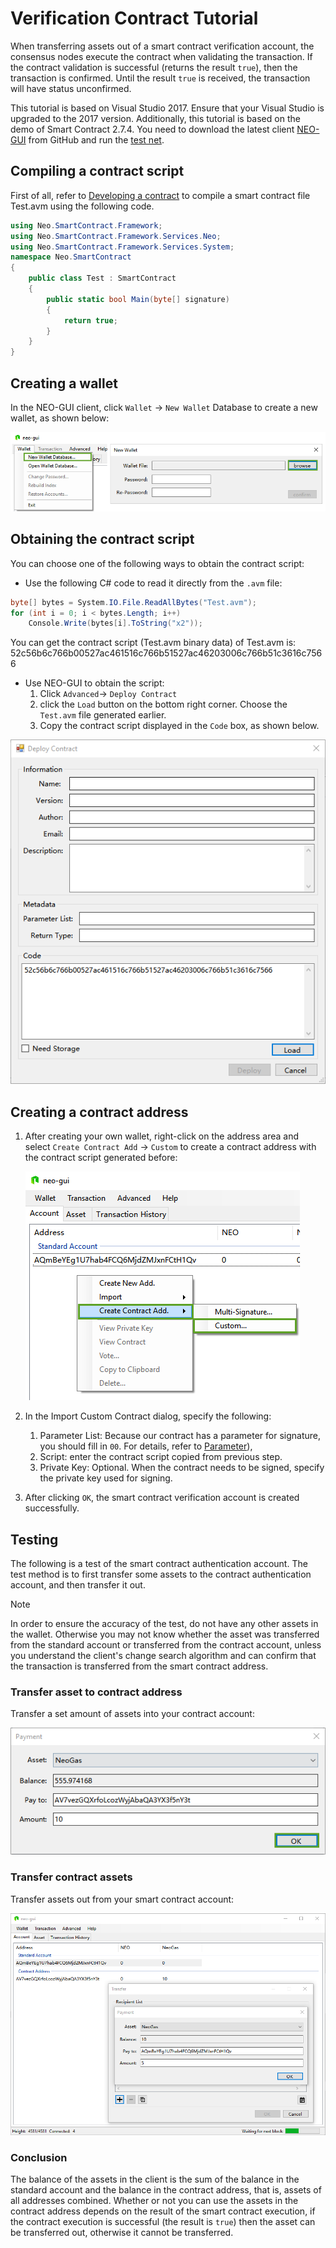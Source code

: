 # Verification Contract Tutorial

When transferring assets out of a smart contract verification account, the consensus nodes execute the contract when validating the transaction. If the contract validation is successful (returns the result `true`), then the transaction is confirmed. Until the result `true` is received, the transaction will have status unconfirmed. 

This tutorial is based on Visual Studio 2017. Ensure that your Visual Studio is upgraded to the 2017 version. Additionally, this tutorial is based on the demo of Smart Contract 2.7.4. You need to download the latest client [NEO-GUI](https://github.com/neo-project/neo-gui/releases) from GitHub and run the [test net](../../network/testnet.md).

## Compiling a contract script

First of all, refer to [Developing a contract](../gettingstarted/develop.md) to compile a smart contract file Test.avm using the following code. 

```c#
using Neo.SmartContract.Framework;
using Neo.SmartContract.Framework.Services.Neo;
using Neo.SmartContract.Framework.Services.System;
namespace Neo.SmartContract
{
    public class Test : SmartContract
    {
        public static bool Main(byte[] signature)
        {
            return true;
        }
    }
}
```

## Creating a wallet

In the NEO-GUI client, click `Wallet` -> `New Wallet` Database to create a new wallet, as shown below: 

![Create a wallet](../../assets/verify_1.png)

## Obtaining the contract script

You can choose one of the following ways to obtain the contract script:

- Use the following C# code to read it directly from the `.avm` file:

```c#
byte[] bytes = System.IO.File.ReadAllBytes("Test.avm");
for (int i = 0; i < bytes.Length; i++)
    Console.Write(bytes[i].ToString("x2"));
```

You can get the contract script (Test.avm binary data) of Test.avm is: 52c56b6c766b00527ac461516c766b51527ac46203006c766b51c3616c7566

- Use NEO-GUI to obtain the script:
  1. Click  `Advanced`-> `Deploy Contract`
  2. click the `Load` button on the bottom right corner. Choose the `Test.avm` file generated earlier.
  3.  Copy the contract script displayed in the `Code` box, as shown below.

![Obtaining the contract script](../../assets/verify_5.png)

## Creating a contract address

1. After creating your own wallet, right-click on the address area and select `Create Contract Add` -> `Custom` to create a contract address with the contract script generated before:

   ![Create a contract address](../../assets/verify_6.png)

2. In the Import Custom Contract dialog, specify the following:

   1. Parameter List: Because our contract has a parameter for signature, you should fill in `00`. For details, refer to [Parameter](../deploy/Parameter.md)),
   2. Script: enter the contract script copied from previous step.
   3. Private Key: Optional. When the contract needs to be signed, specify the private key used for signing.

3. After clicking `OK`, the smart contract verification account is created successfully.

## Testing

The following is a test of the smart contract authentication account. The test method is to first transfer some assets to the contract authentication account, and then transfer it out.

> [!Note]
>
> In order to ensure the accuracy of the test, do not have any other assets in the wallet. Otherwise you may not know whether the asset was transferred from the standard account or transferred from the contract account, unless you understand the client's change search algorithm and can confirm that the transaction is transferred from the smart contract address.


### Transfer asset to contract address

Transfer a set amount of assets into your contract account:

![Transfer asset to contract address](../../assets/verify_9.png)

### Transfer contract assets

Transfer assets out from your smart contract account:

![Transfer the contract amount](../../assets/verify_10.png)

### Conclusion

The balance of the assets in the client is the sum of the balance in the standard account and the balance in the contract address, that is, assets of all addresses combined. Whether or not you can use the assets in the contract address depends on the result of the smart contract execution, if the contract execution is successful (the result is `true`) then the asset can be transferred out, otherwise it cannot be transferred.